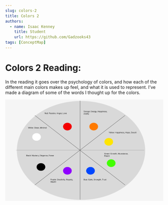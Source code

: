 ```yaml
---
slug: colors-2
title: Colors 2
authors:
  - name: Isaac Kenney
    title: Student
    url: https://github.com/Gadzooks43
tags: [ConceptMap]
---
```

# Colors 2 Reading:

In the reading it goes over the psychology of colors, and how each of the different main colors makes up feel, and what it is used to represent. I’ve made a diagram of some of the words I thought up for the colors.

![photo](/content/blog/color-wheel.png)
